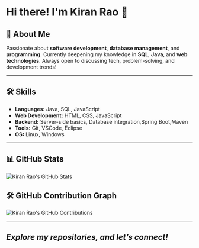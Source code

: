 
# Hi there! I'm Kiran Rao 👋

## 🚀 About Me
Passionate about **software development**, **database management**, and **programming**. Currently deepening my knowledge in **SQL**, **Java**, and **web technologies**. Always open to discussing tech, problem-solving, and development trends!

---

## 🛠️ Skills
- **Languages:** Java, SQL, JavaScript
- **Web Development:** HTML, CSS, JavaScript
- **Backend:** Server-side basics, Database integration,Spring Boot,Maven
- **Tools:** Git, VSCode, Eclipse
- **OS:** Linux, Windows

---

## 📊 GitHub Stats
![Kiran Rao's GitHub Stats](https://github-readme-stats.vercel.app/api?username=kiranraoboinapally&show_icons=true&theme=radical)
## 🛠️ GitHub Contribution Graph
![Kiran Rao's GitHub Contributions](https://github-readme-activity-graph.cyclic.app/graph?username=kiranraoboinapally&theme=github)

---

*Explore my repositories, and let’s connect!*
---
